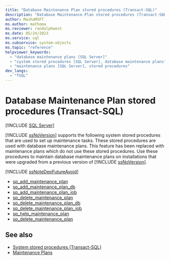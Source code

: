 ```yaml
---
title: "Database Maintenance Plan stored procedures (Transact-SQL)"
description: "Database Maintenance Plan stored procedures (Transact-SQL)"
author: MashaMSFT
ms.author: mathoma
ms.reviewer: randolphwest
ms.date: 05/24/2023
ms.service: sql
ms.subservice: system-objects
ms.topic: "reference"
helpviewer_keywords:
  - "database maintenance plans [SQL Server]"
  - "system stored procedures [SQL Server], database maintenance plans"
  - "maintenance plans [SQL Server], stored procedures"
dev_langs:
  - "TSQL"
---
```

# Database Maintenance Plan stored procedures (Transact-SQL)

[!INCLUDE [SQL Server](../../includes/applies-to-version/sqlserver.md)]

[!INCLUDE [ssNoVersion](../../includes/ssnoversion-md.md)] supports the following system stored procedures that are used to set up maintenance tasks. These stored procedures are used with database maintenance plans. This feature has been replaced with maintenance plans which do not use these stored procedures. Use these procedures to maintain database maintenance plans on installations that were upgraded from a previous version of [!INCLUDE [ssNoVersion](../../includes/ssnoversion-md.md)].

[!INCLUDE [ssNoteDepFutureAvoid](../../includes/ssnotedepfutureavoid-md.md)]

- [sp_add_maintenance_plan](sp-add-maintenance-plan-transact-sql.md)  
- [sp_add_maintenance_plan_db](sp-add-maintenance-plan-db-transact-sql.md)  
- [sp_add_maintenance_plan_job](sp-add-maintenance-plan-job-transact-sql.md)  
- [sp_delete_maintenance_plan](sp-delete-maintenance-plan-transact-sql.md)  
- [sp_delete_maintenance_plan_db](sp-delete-maintenance-plan-db-transact-sql.md)  
- [sp_delete_maintenance_plan_job](sp-delete-maintenance-plan-job-transact-sql.md)  
- [sp_help_maintenance_plan](sp-help-maintenance-plan-transact-sql.md)  
- [sp_delete_maintenance_plan](sp-delete-maintenance-plan-transact-sql.md)  

## See also

- [System stored procedures (Transact-SQL)](system-stored-procedures-transact-sql.md)
- [Maintenance Plans](../maintenance-plans/maintenance-plans.md)
